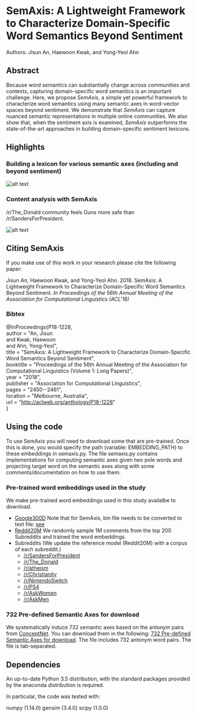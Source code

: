 # SemAxis: A Lightweight Framework to Characterize Domain-Specific Word Semantics Beyond Sentiment

Authors: Jisun An, Haewoon Kwak, and Yong-Yeol Ahn

## Abstract
Because word semantics can substantially change across communities and contexts, capturing domain-specific word semantics is an important challenge. Here, we propose *SemAxis*, a simple yet powerful framework to characterize word semantics using many semantic axes in word-vector spaces beyond sentiment. We demonstrate that *SemAxis* can capture nuanced semantic representations in multiple online communities. We also show that, when the sentiment axis is examined, *SemAxis* outperforms the state-of-the-art approaches in building domain-specific sentiment lexicons. 


## Highlights

### Building a lexicon for various semantic axes (including and beyond sentiment)

![alt text](https://github.com/ghdi6758/SemAxis/blob/master/doc/images/semaxis_diagram.png "Define a semantic axis")

### Content analysis with SemAxis

/r/The_Donald community feels Guns more safe than /r/SandersForPresident.

![alt text](https://github.com/ghdi6758/SemAxis/blob/master/doc/images/SandersForPresidentvsTheDonald_gun_dangerous_vs_safe.jpg "Gun related terms on Dangerous-Safe Axis")


## Citing SemAxis

If you make use of this work in your research please cite the following paper:

Jisun An, Haewoon Kwak, and Yong-Yeol Ahn. 2018. SemAxis: A Lightweight Framework to Characterize Domain-Specific Word Semantics Beyond Sentiment. *In Proceedings of the 56th Annual Meeting of the Association for Computational Linguistics (ACL'18)*

### Bibtex

@InProceedings{P18-1228,  
  author = 	"An, Jisun  
		and Kwak, Haewoon  
		and Ahn, Yong-Yeol",   
  title = 	"SemAxis: A Lightweight Framework to Characterize Domain-Specific Word Semantics Beyond Sentiment",   
  booktitle = 	"Proceedings of the 56th Annual Meeting of the Association for Computational Linguistics (Volume 1: Long Papers)",  
  year = 	"2018",  
  publisher = 	"Association for Computational Linguistics",  
  pages = 	"2450--2461",  
  location = 	"Melbourne, Australia",  
  url = 	"http://aclweb.org/anthology/P18-1228"  
}  




## Using the code

To use SemAxis you will need to download some that are pre-trained. Once this is done, you would specify the path (variable: EMBEDDING_PATH) to these embeddings in semaxis.py. The file semaxis.py contains implementations for computing semantic axes given two pole words and projecting target word on the semantic axes along with some comments/documentation on how to use them.


### Pre-trained word embeddings used in the study

We make pre-trained word embeddings used in this study availalbe to download. 

* [Google300D](https://code.google.com/archive/p/word2vec) Note that for SemAxis, bin file needs to be converted to text file: [see](https://stackoverflow.com/questions/27324292/convert-word2vec-bin-file-to-text)
* [Reddit20M](https://drive.google.com/file/d/1ewmS5Uu4tWAkwWsuY8FZVgLr85vvZXye/view?usp=sharing) We randomly sample 1M comments from the top 200 Subreddits and trained the word embeddings. 
* Subreddits (We update the reference model (Reddit20M) with a corpus of each subreddit.)
	* [/r/SandersForPresident](https://drive.google.com/file/d/1rfHPRY8_wTpqIYvh4CRzv7FZIw_PaVyy/view?usp=sharing)
    * [/r/The_Donald](https://drive.google.com/file/d/1QE3X9CUsKndKguyNoHwRrTsxa4sBUt5V/view?usp=sharing)
    * [/r/atheism](https://drive.google.com/file/d/11790E6eEI2QxcJNpZtXDpmieEnPqqKSv/view?usp=sharing)
    * [/r/Christianity](https://drive.google.com/file/d/1nM1YSzSh04rdNoAfpXYvanVVB8CvmMUR/view?usp=sharing)
    * [/r/NintendoSwitch](https://drive.google.com/file/d/1NdJDz6SxfByfCGWIGdI82ATqEhbiPv5x/view?usp=sharing)
    * [/r/PS4](https://drive.google.com/file/d/1G-6Tbzue_LdwG7yj0kjFywCmDauHYC7a/view?usp=sharing)
    * [/r/AskWomen](https://drive.google.com/file/d/1NQOfgrggyxjPja8INjLxLVMV-HRZS_KY/view?usp=sharing)
    * [/r/AskMen](https://drive.google.com/file/d/1s4_5TwfRdAfOlJJZvODUJhgQJxLahUCW/view?usp=sharing)


### 732 Pre-defined Semantic Axes for download

We systematically induce 732 semantic axes based on the antonym pairs from [ConceptNet](http://conceptnet.io/). You can download them in the following: [732 Pre-defined Semantic Axes for download](https://github.com/ghdi6758/SemAxis/blob/master/axes/732_semaxis_axes.tsv). The file includes 732 antonym word pairs. The file is tab-separated. 


## Dependencies

An up-to-date Python 3.5 distribution, with the standard packages provided by the anaconda distribution is required. 

In particular, the code was tested with:

numpy (1.14.0) 
gensim (3.4.0) 
scipy (1.0.0)    